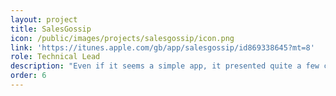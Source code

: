 ```yaml
---
layout: project
title: SalesGossip
icon: /public/images/projects/salesgossip/icon.png
link: 'https://itunes.apple.com/gb/app/salesgossip/id869338645?mt=8'
role: Technical Lead
description: "Even if it seems a simple app, it presented quite a few challenges. I wasn't directly involved in the development of the app, but I managed the team behind it, and also designed the API that allow communication between the app and the client backend."
order: 6
---
```

